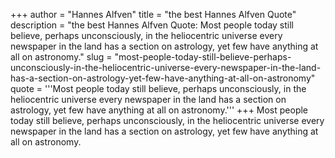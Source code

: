 +++
author = "Hannes Alfven"
title = "the best Hannes Alfven Quote"
description = "the best Hannes Alfven Quote: Most people today still believe, perhaps unconsciously, in the heliocentric universe every newspaper in the land has a section on astrology, yet few have anything at all on astronomy."
slug = "most-people-today-still-believe-perhaps-unconsciously-in-the-heliocentric-universe-every-newspaper-in-the-land-has-a-section-on-astrology-yet-few-have-anything-at-all-on-astronomy"
quote = '''Most people today still believe, perhaps unconsciously, in the heliocentric universe every newspaper in the land has a section on astrology, yet few have anything at all on astronomy.'''
+++
Most people today still believe, perhaps unconsciously, in the heliocentric universe every newspaper in the land has a section on astrology, yet few have anything at all on astronomy.
